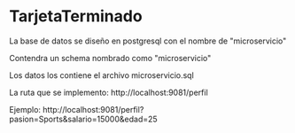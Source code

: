 # TarjetaTerminado
La base de datos se diseño en postgresql con el nombre de "microservicio"

Contendra un schema nombrado como "microservicio"

Los datos los contiene el archivo microservicio.sql

La ruta que se implemento:
http://localhost:9081/perfil

Ejemplo:
http://localhost:9081/perfil?pasion=Sports&salario=15000&edad=25

